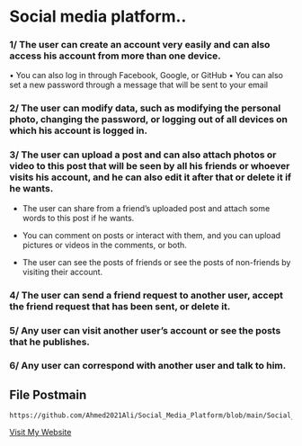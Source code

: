 

# Social media platform..

### 1/ The user can create an account very easily and can also access his account from more than one device.
 • You can also log in through Facebook, Google, or GitHub
 • You can also set a new password through a message that will be sent to your email

### 2/ The user can modify data, such as modifying the personal photo, changing the password, or logging out of all devices on which his account is logged in.

### 3/ The user can upload a post and can also attach photos or video to this post that will be seen by all his friends or whoever visits his account, and he can also edit it after that or delete it if he wants.

 * The user can share from a friend’s uploaded post and attach some words to this post if he wants.

 * You can comment on posts or interact with them, and you can upload pictures or videos in the comments, or both.

 * The user can see the posts of friends or see the posts of non-friends by visiting their account.

### 4/ The user can send a friend request to another user, accept the friend request that has been sent, or delete it.

### 5/ Any user can visit another user’s account or see the posts that he publishes.

### 6/ Any user can correspond with another user and talk to him.

## File Postmain 

    https://github.com/Ahmed2021Ali/Social_Media_Platform/blob/main/Social_Media_Platform.postman_collection.json

[Visit My Website]([https://www.example.com](https://github.com/Ahmed2021Ali/Social_Media_Platform/blob/main/Social_Media_Platform.postman_collection.json)https://github.com/Ahmed2021Ali/Social_Media_Platform/blob/main/Social_Media_Platform.postman_collection.json)

